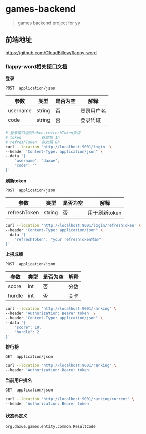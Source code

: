 # games-backend
> games backend project for yy

## 前端地址
https://github.com/CloudBillow/flappy-word

### flappy-word相关接口文档
**登录**

`POST  application/json`

| 参数       | 类型     | 是否为空 | 解释    |
|----------|--------|------|-------|
| username | string | 否    | 登录用户名 |
| code     | string | 否    | 登录凭证  |

```bash
# 登录接口返回token,refreshToken凭证
# token         有效期 1h
# refreshToken  有效期 8h
curl --location 'http://localhost:9001/login' \
--header 'Content-Type: application/json' \
--data '{
    "username": "daxue",
    "code": ""
}'
```
**刷新token**

`POST  application/json`

| 参数           | 类型     | 是否为空 | 解释        |
|--------------|--------|------|-----------|
| refreshToken | string | 否    | 用于刷新token |
```bash
curl --location 'http://localhost:9001/login/refreshToken' \
--header 'Content-Type: application/json' \
--data '{
    "refreshToken": "your refreshToken凭证"
}'
```

**上报成绩**

`POST  application/json`

| 参数     | 类型  | 是否为空 | 解释  |
|--------|-----|------|-----|
| score  | int | 否    | 分数  |
| hurdle | int | 否    | 关卡  |

```bash
curl --location 'http://localhost:9001/ranking' \
--header 'Authorization: Bearer token' \
--header 'Content-Type: application/json' \
--data '{
    "score": 10,
    "hurdle": 2
}'
```
**排行榜**

`GET  application/json`

```bash
curl --location 'http://localhost:9001/ranking' \
--header 'Authorization: Bearer token'
```

**当前用户排名**

`GET  application/json`

```bash
curl --location 'http://localhost:9001/ranking/current' \
--header 'Authorization: Bearer token'
```


#### 状态码定义
```
org.daxue.games.entity.common.ResultCode
```